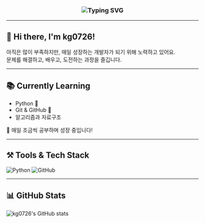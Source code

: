 <h3 align="center">
  <img src="https://readme-typing-svg.demolab.com?font=Fira+Code&pause=1000&color=9ED9FF&center=true&vCenter=true&width=435&lines=%EC%97%B4%EC%8B%AC%ED%9E%88+%EA%B3%B5%EB%B6%80%ED%95%B4%EC%84%9C+;1%EC%9D%B8%EB%B6%84+%EC%9D%B4%EC%83%81%EC%9D%84+%ED%95%B4%EB%82%B4%EB%8A%94+%EA%B0%9C%EB%B0%9C%EC%9E%90%EA%B0%80+%EB%90%98%EA%B3%A0+%EC%8B%B6%EB%8B%A4!+" alt="Typing SVG" />
</h3>

---

## 👋 Hi there, I'm kg0726!

아직은 많이 부족하지만, 매일 성장하는 개발자가 되기 위해 노력하고 있어요.  
문제를 해결하고, 배우고, 도전하는 과정을 즐깁니다.

---

## 📚 Currently Learning

- Python 🐍  
- Git & GitHub 📁  
- 알고리즘과 자료구조  

🙌 매일 조금씩 공부하며 성장 중입니다!

---

## ⚒️ Tools & Tech Stack

![Python](https://img.shields.io/badge/Python-3776AB?style=flat&logo=python&logoColor=white)
![GitHub](https://img.shields.io/badge/GitHub-181717?style=flat&logo=github&logoColor=white)

---

## 📊 GitHub Stats

![kg0726's GitHub stats](https://github-readme-stats.vercel.app/api?username=kg0726&show_icons=true&theme=tokyonight)

